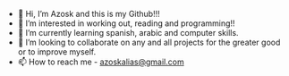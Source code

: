 - 👋 Hi, I’m Azosk and this is my Github!!!
- 👀 I’m interested in working out, reading and programming!!
- 🌱 I’m currently learning spanish, arabic and computer skills.
- 💞️ I’m looking to collaborate on any and all projects for the greater good or to improve myself.
- 📫 How to reach me - azoskalias@gmail.com

<!---
Azosk/Azosk is a ✨ special ✨ repository because its `README.md` (this file) appears on your GitHub profile.
You can click the Preview link to take a look at your changes.
--->
